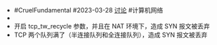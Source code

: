 - #CruelFundamental #2023-03-28 [讨论](https://github.com/CYZH1307/CruelFundamental/tree/main/homework/202303/28) #计算机网络
-
- 开启 tcp_tw_recycle 参数，并且在 NAT 环境下，造成 SYN 报文被丢弃
- TCP 两个队列满了（半连接队列和全连接队列），造成 SYN 报文被丢弃